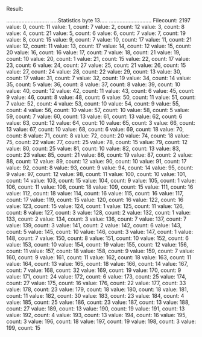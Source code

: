 Result:

............................
.....Statistics byte 13.....
............................
Filecount: 2197
value: 0, count: 11
value: 1, count: 7
value: 2, count: 12
value: 3, count: 8
value: 4, count: 21
value: 5, count: 6
value: 6, count: 7
value: 7, count: 19
value: 8, count: 15
value: 9, count: 7
value: 10, count: 17
value: 11, count: 21
value: 12, count: 11
value: 13, count: 17
value: 14, count: 12
value: 15, count: 20
value: 16, count: 16
value: 17, count: 7
value: 18, count: 21
value: 19, count: 10
value: 20, count: 1
value: 21, count: 15
value: 22, count: 17
value: 23, count: 6
value: 24, count: 27
value: 25, count: 21
value: 26, count: 15
value: 27, count: 24
value: 28, count: 22
value: 29, count: 13
value: 30, count: 17
value: 31, count: 7
value: 32, count: 19
value: 34, count: 14
value: 35, count: 5
value: 36, count: 8
value: 37, count: 8
value: 39, count: 10
value: 40, count: 12
value: 42, count: 11
value: 43, count: 6
value: 45, count: 9
value: 46, count: 8
value: 48, count: 6
value: 50, count: 11
value: 51, count: 7
value: 52, count: 4
value: 53, count: 10
value: 54, count: 9
value: 55, count: 4
value: 56, count: 10
value: 57, count: 10
value: 58, count: 5
value: 59, count: 7
value: 60, count: 13
value: 61, count: 13
value: 62, count: 6
value: 63, count: 12
value: 64, count: 10
value: 65, count: 3
value: 66, count: 13
value: 67, count: 10
value: 68, count: 6
value: 69, count: 18
value: 70, count: 8
value: 71, count: 8
value: 72, count: 20
value: 74, count: 18
value: 75, count: 22
value: 77, count: 25
value: 78, count: 15
value: 79, count: 12
value: 80, count: 25
value: 81, count: 10
value: 82, count: 13
value: 83, count: 23
value: 85, count: 21
value: 86, count: 19
value: 87, count: 2
value: 88, count: 12
value: 89, count: 12
value: 90, count: 10
value: 91, count: 17
value: 92, count: 8
value: 93, count: 9
value: 94, count: 14
value: 95, count: 9
value: 97, count: 12
value: 98, count: 11
value: 100, count: 10
value: 101, count: 14
value: 103, count: 15
value: 104, count: 9
value: 105, count: 1
value: 106, count: 11
value: 108, count: 18
value: 109, count: 15
value: 111, count: 16
value: 112, count: 18
value: 114, count: 16
value: 115, count: 16
value: 117, count: 17
value: 119, count: 15
value: 120, count: 16
value: 122, count: 16
value: 123, count: 15
value: 124, count: 1
value: 125, count: 11
value: 126, count: 8
value: 127, count: 3
value: 128, count: 2
value: 132, count: 1
value: 133, count: 2
value: 134, count: 3
value: 136, count: 7
value: 137, count: 7
value: 139, count: 3
value: 141, count: 2
value: 142, count: 6
value: 143, count: 5
value: 145, count: 10
value: 146, count: 3
value: 147, count: 1
value: 148, count: 7
value: 150, count: 8
value: 151, count: 10
value: 152, count: 6
value: 153, count: 10
value: 154, count: 19
value: 155, count: 12
value: 156, count: 11
value: 157, count: 18
value: 158, count: 9
value: 159, count: 7
value: 160, count: 9
value: 161, count: 11
value: 162, count: 18
value: 163, count: 11
value: 164, count: 13
value: 165, count: 18
value: 166, count: 14
value: 167, count: 7
value: 168, count: 32
value: 169, count: 19
value: 170, count: 9
value: 171, count: 24
value: 172, count: 6
value: 173, count: 25
value: 174, count: 27
value: 175, count: 16
value: 176, count: 22
value: 177, count: 33
value: 178, count: 23
value: 179, count: 18
value: 180, count: 18
value: 181, count: 11
value: 182, count: 30
value: 183, count: 23
value: 184, count: 4
value: 185, count: 25
value: 186, count: 23
value: 187, count: 13
value: 188, count: 27
value: 189, count: 13
value: 190, count: 19
value: 191, count: 13
value: 192, count: 4
value: 193, count: 13
value: 194, count: 16
value: 195, count: 3
value: 196, count: 18
value: 197, count: 19
value: 198, count: 3
value: 199, count: 15
